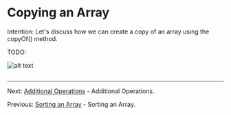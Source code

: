 # Copying an Array

Intention: Let's discuss how we can create a copy of an array using the copyOf() method.

TODO:

![alt text](../../etc/collections/img.png "Img")

```java

```

<hr>

Next: [Additional Operations](chapter_39.md "Additional Operations") - Additional Operations.

Previous: [Sorting an Array](chapter_37.md "Sorting an Array") - Sorting an Array.